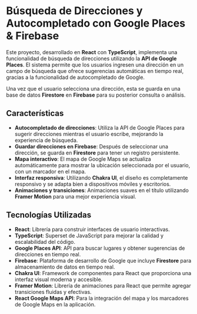 # **Búsqueda de Direcciones y Autocompletado con Google Places & Firebase**

Este proyecto, desarrollado en **React** con **TypeScript**, implementa una funcionalidad de búsqueda de direcciones utilizando la **API de Google Places**. El sistema permite que los usuarios ingresen una dirección en un campo de búsqueda que ofrece sugerencias automáticas en tiempo real, gracias a la funcionalidad de autocompletado de Google.

Una vez que el usuario selecciona una dirección, esta se guarda en una base de datos **Firestore** en **Firebase** para su posterior consulta o análisis.

## **Características**

- **Autocompletado de direcciones**: Utiliza la API de Google Places para sugerir direcciones mientras el usuario escribe, mejorando la experiencia de búsqueda.
- **Guardar direcciones en Firebase**: Después de seleccionar una dirección, se guarda en **Firestore** para tener un registro persistente.
- **Mapa interactivo**: El mapa de Google Maps se actualiza automáticamente para mostrar la ubicación seleccionada por el usuario, con un marcador en el mapa.
- **Interfaz responsiva**: Utilizando **Chakra UI**, el diseño es completamente responsivo y se adapta bien a dispositivos móviles y escritorios.
- **Animaciones y transiciones**: Animaciones suaves en el título utilizando **Framer Motion** para una mejor experiencia visual.

## **Tecnologías Utilizadas**

- **React**: Librería para construir interfaces de usuario interactivas.
- **TypeScript**: Superset de JavaScript para mejorar la calidad y escalabilidad del código.
- **Google Places API**: API para buscar lugares y obtener sugerencias de direcciones en tiempo real.
- **Firebase**: Plataforma de desarrollo de Google que incluye **Firestore** para almacenamiento de datos en tiempo real.
- **Chakra UI**: Framework de componentes para React que proporciona una interfaz visual moderna y accesible.
- **Framer Motion**: Librería de animaciones para React que permite agregar transiciones fluidas y efectivas.
- **React Google Maps API**: Para la integración del mapa y los marcadores de Google Maps en la aplicación.